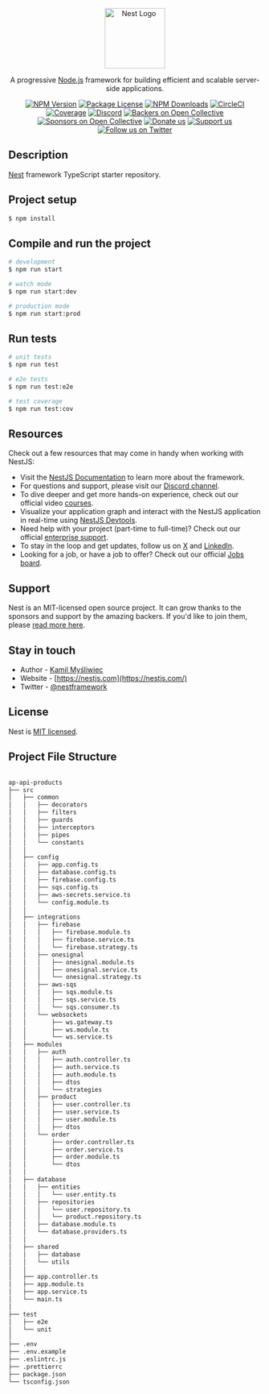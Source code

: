 <p align="center">
  <a href="http://nestjs.com/" target="blank"><img src="https://nestjs.com/img/logo-small.svg" width="120" alt="Nest Logo" /></a>
</p>

[circleci-image]: https://img.shields.io/circleci/build/github/nestjs/nest/master?token=abc123def456
[circleci-url]: https://circleci.com/gh/nestjs/nest

  <p align="center">A progressive <a href="http://nodejs.org" target="_blank">Node.js</a> framework for building efficient and scalable server-side applications.</p>
    <p align="center">
<a href="https://www.npmjs.com/~nestjscore" target="_blank"><img src="https://img.shields.io/npm/v/@nestjs/core.svg" alt="NPM Version" /></a>
<a href="https://www.npmjs.com/~nestjscore" target="_blank"><img src="https://img.shields.io/npm/l/@nestjs/core.svg" alt="Package License" /></a>
<a href="https://www.npmjs.com/~nestjscore" target="_blank"><img src="https://img.shields.io/npm/dm/@nestjs/common.svg" alt="NPM Downloads" /></a>
<a href="https://circleci.com/gh/nestjs/nest" target="_blank"><img src="https://img.shields.io/circleci/build/github/nestjs/nest/master" alt="CircleCI" /></a>
<a href="https://coveralls.io/github/nestjs/nest?branch=master" target="_blank"><img src="https://coveralls.io/repos/github/nestjs/nest/badge.svg?branch=master#9" alt="Coverage" /></a>
<a href="https://discord.gg/G7Qnnhy" target="_blank"><img src="https://img.shields.io/badge/discord-online-brightgreen.svg" alt="Discord"/></a>
<a href="https://opencollective.com/nest#backer" target="_blank"><img src="https://opencollective.com/nest/backers/badge.svg" alt="Backers on Open Collective" /></a>
<a href="https://opencollective.com/nest#sponsor" target="_blank"><img src="https://opencollective.com/nest/sponsors/badge.svg" alt="Sponsors on Open Collective" /></a>
  <a href="https://paypal.me/kamilmysliwiec" target="_blank"><img src="https://img.shields.io/badge/Donate-PayPal-ff3f59.svg" alt="Donate us"/></a>
    <a href="https://opencollective.com/nest#sponsor"  target="_blank"><img src="https://img.shields.io/badge/Support%20us-Open%20Collective-41B883.svg" alt="Support us"></a>
  <a href="https://twitter.com/nestframework" target="_blank"><img src="https://img.shields.io/twitter/follow/nestframework.svg?style=social&label=Follow" alt="Follow us on Twitter"></a>
</p>
  <!--[![Backers on Open Collective](https://opencollective.com/nest/backers/badge.svg)](https://opencollective.com/nest#backer)
  [![Sponsors on Open Collective](https://opencollective.com/nest/sponsors/badge.svg)](https://opencollective.com/nest#sponsor)-->

## Description

[Nest](https://github.com/nestjs/nest) framework TypeScript starter repository.

## Project setup

```bash
$ npm install
```

## Compile and run the project

```bash
# development
$ npm run start

# watch mode
$ npm run start:dev

# production mode
$ npm run start:prod
```

## Run tests

```bash
# unit tests
$ npm run test

# e2e tests
$ npm run test:e2e

# test coverage
$ npm run test:cov
```

## Resources

Check out a few resources that may come in handy when working with NestJS:

- Visit the [NestJS Documentation](https://docs.nestjs.com) to learn more about the framework.
- For questions and support, please visit our [Discord channel](https://discord.gg/G7Qnnhy).
- To dive deeper and get more hands-on experience, check out our official video [courses](https://courses.nestjs.com/).
- Visualize your application graph and interact with the NestJS application in real-time using [NestJS Devtools](https://devtools.nestjs.com).
- Need help with your project (part-time to full-time)? Check out our official [enterprise support](https://enterprise.nestjs.com).
- To stay in the loop and get updates, follow us on [X](https://x.com/nestframework) and [LinkedIn](https://linkedin.com/company/nestjs).
- Looking for a job, or have a job to offer? Check out our official [Jobs board](https://jobs.nestjs.com).

## Support

Nest is an MIT-licensed open source project. It can grow thanks to the sponsors and support by the amazing backers. If you'd like to join them, please [read more here](https://docs.nestjs.com/support).

## Stay in touch

- Author - [Kamil Myśliwiec](https://twitter.com/kammysliwiec)
- Website - [https://nestjs.com](https://nestjs.com/)
- Twitter - [@nestframework](https://twitter.com/nestframework)

## License

Nest is [MIT licensed](https://github.com/nestjs/nest/blob/master/LICENSE).



## Project File Structure

```bash

ap-api-products
├── src
│   ├── common
│   │   ├── decorators
│   │   ├── filters
│   │   ├── guards
│   │   ├── interceptors
│   │   ├── pipes
│   │   └── constants
│   │
│   ├── config
│   │   ├── app.config.ts
│   │   ├── database.config.ts
│   │   ├── firebase.config.ts
│   │   ├── sqs.config.ts
│   │   ├── aws-secrets.service.ts
│   │   └── config.module.ts
│   │
│   ├── integrations
│   │   ├── firebase
│   │   │   ├── firebase.module.ts
│   │   │   ├── firebase.service.ts
│   │   │   └── firebase.strategy.ts
│   │   ├── onesignal
│   │   │   ├── onesignal.module.ts
│   │   │   ├── onesignal.service.ts
│   │   │   └── onesignal.strategy.ts
│   │   ├── aws-sqs
│   │   │   ├── sqs.module.ts
│   │   │   ├── sqs.service.ts
│   │   │   └── sqs.consumer.ts
│   │   └── websockets
│   │       ├── ws.gateway.ts
│   │       ├── ws.module.ts
│   │       └── ws.service.ts
│   ├── modules
│   │   ├── auth
│   │   │   ├── auth.controller.ts
│   │   │   ├── auth.service.ts
│   │   │   ├── auth.module.ts
│   │   │   ├── dtos
│   │   │   └── strategies
│   │   ├── product
│   │   │   ├── user.controller.ts
│   │   │   ├── user.service.ts
│   │   │   ├── user.module.ts
│   │   │   ├── dtos
│   │   └── order
│   │       ├── order.controller.ts
│   │       ├── order.service.ts
│   │       ├── order.module.ts
│   │       └── dtos
│   │
│   ├── database
│   │   ├── entities
│   │   │   └── user.entity.ts
│   │   ├── repositories
│   │   │   └── user.repository.ts
│   │   │   └── product.repository.ts
│   │   ├── database.module.ts
│   │   └── database.providers.ts
│   │
│   ├── shared
│   │   ├── database
│   │   └── utils
│   │
│   ├── app.controller.ts
│   ├── app.module.ts
│   ├── app.service.ts
│   └── main.ts
│
├── test
│   ├── e2e
│   └── unit
│
├── .env
├── .env.example
├── .eslintrc.js
├── .prettierrc
├── package.json
└── tsconfig.json